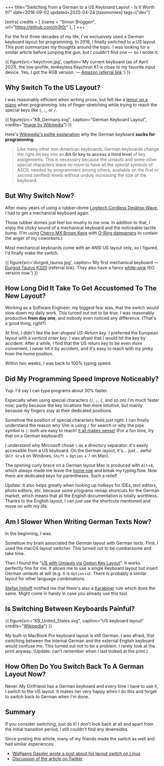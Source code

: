 +++
title="Switching from a German to a US Keyboard Layout - Is It Worth It?"
date=2018-09-02
updated=2025-04-24
[taxonomies]
tags=["dev"]

[extra]
credits = [
  {name = "Simon Brüggen", url="https://github.com/m3t0r" },
]
+++

For the first three decades of my life, I've exclusively used a German keyboard layout for programming. In 2018, I finally switched to a US layout.
This post summarizes my thoughts around the topic.
I was looking for a similar article before jumping the gun, but I couldn't find one &mdash; so I wrote it.

{{ figure(src='keychron.jpg', caption='My current keyboard (as of April 2021), the low-profile, tenkeyless Keychron K1 is close to my favorite input device. Yes, I got the RGB version. &mdash; [Amazon referral link](https://amzn.to/3tRatjU).') }}

## Why Switch To the US Layout?

I was reasonably efficient when writing prose, but felt like
a [lemur on a piano](https://www.etsy.com/listing/896826954/funny-piano-art-print-leptodactylous-aye) when programming:
lots of finger-stretching while trying to reach the special keys like `{`, `;`, or `/`.

{{ figure(src="KB_Germany.svg", caption="German Keyboard Layout", credits="[Image by Wikipedia](https://commons.wikimedia.org/w/index.php?curid=1058095)") }}

Here's [Wikipedia's polite
explanation](https://en.wikipedia.org/wiki/German_keyboard_layout) why the
German keyboard **sucks for programming**:

> Like many other non-American keyboards, German keyboards change the right Alt
> key into an <b>Alt Gr key to access a third level</b> of key assignments. This is
> necessary because the umlauts and some other special characters leave no room
> to have all the special symbols of ASCII, needed by programmers among others,
> available on the first or second (shifted) levels without unduly increasing
> the size of the keyboard.

## But Why Switch **Now**?

After many years of using a rubber-dome [Logitech Cordless Desktop
Wave](https://support.logitech.com/en_us/product/cordless-desktop-wave/), I
had to get a mechanical keyboard again.

Those rubber domes just feel too mushy to me now. In addition to that, I enjoy the
clicky sound of a mechanical keyboard and the noticeable tactile bump. (I'm using
[Cherry MX Brown Keys](https://amzn.to/3mm2WHf) with [O-Ring dampeners](https://amzn.to/3miCfTK) to contain the anger of my coworkers.)

Most mechanical keyboards come with an ANSI US layout only, so I figured, I'd
finally make the switch.

{{ figure(src='durgod_taurus.jpg', caption='My first mechanical keyboard &mdash; [Durgod Taurus K320](https://www.amazon.de/gp/product/B07QK16RDQ/ref=as_li_tl?ie=UTF8&tag=matthiasendle-21&camp=1638&creative=6742&linkCode=as2&creativeASIN=B07QK16RDQ&linkId=fb0a782ecbc713f8266b90b941375a5f) (referral link). They also have a fancy [white-pink](https://www.amazon.de/gp/product/B081LZV2QM?ie=UTF8&tag=matthiasendle-21&camp=1638&linkCode=xm2&creativeASIN=B081LZV2QM) ISO version now.') }}

## How Long Did It Take To Get Accustomed To The New Layout?

Working as a Software Engineer, my biggest fear was, that the switch would slow
down my daily work. This turned out not to be true. I was reasonably productive
**from day one**, and nobody even noticed any difference. (That's a good thing,
_right_?)

At first, I didn't like the _bar-shaped US-Return key_. I preferred the European
layout with a _vertical enter key_. I was afraid that I would hit the key by
accident. After a while, I find that the US return key to be even more convenient.
I never hit it by accident, and it's easy to reach with my pinky from the home position.

Within two weeks, I was back to 100% typing speed.

## Did My Programming Speed Improve Noticeably?

Yup. I'd say I can type programs about 30% faster.

Especially when using special characters (`/`, `;`, `{`, and so on) I'm much
faster now; partly because the key locations feel more intuitive, but mainly
because my fingers stay at their dedicated positions.

Somehow the position of special characters feels _just right_. I can finally understand the
reason why Vim is using `/` for search or why the pipe symbol is `|`: both are
easy to reach! [It all makes sense!](/2018/ten-years-of-vim)
(For a fun time, try that on a German keyboard!)

I understand why Mircosoft chose `\` as a directory separator: it's easily
accessible from a US keyboard. On the German layout, it's&hellip; just&hellip; awful
(`Alt Gr`+`ß` on Windows, `Shift` + `Option` + `7` on Mac).

The opening curly brace on a German layout Mac is produced with `Alt`+`8`, which
always made me leave the [home
row](https://en.wikipedia.org/wiki/Touch_typing#Home_row) and break my typing
flow. Now there are dedicated keys for parentheses. Such a relief!

_Update:_ It also helps greatly when looking up hotkeys for IDEs, text editors,
photo editors, etc. because some programs remap shortcuts for the German market,
which means that all the English documentation is totally worthless.
Thanks to the English layout, I can just use the shortcuts mentioned and move on with my life.

## Am I Slower When Writing German Texts Now?

In the beginning, I was.

Somehow my brain associated the German layout with German
texts. First, I used the macOS layout switcher.
This turned out to be cumbersome and take time.

Then I found the "[US with Umlauts via Option Key
Layout](https://hci.rwth-aachen.de/usgermankeyboard)". It works perfectly fine for
me. It allows me to use a single Keyboard layout but insert German umlauts at will
(e.g. ö is `Option`+`o`). There is probably a similar layout for other language combinations.

[Stefan Imhoff](https://www.stefanimhoff.de/) notified me that there's also a
[Karabiner](https://www.stefanimhoff.de/) rule which does the same. Might come
in handy in case you already use this tool.

## Is Switching Between Keyboards Painful?

{{ figure(src="KB_United_States.svg", caption="US keyboard layout" credits="[Wikipedia](https://commons.wikimedia.org/wiki/File:KB_United_States.svg)") }}

My built-in MacBook Pro keyboard layout is still German. I was afraid, that switching between
the internal German and the external English keyboard would confuse me. This
turned out not to be a problem. I rarely look at the print anyway.
(Update: can't remember when I last looked at the print.)

## How Often Do You Switch Back To A German Layout Now?

Never. My Girlfriend has a German keyboard and every time I have to use it, I switch to the US layout. It makes her very happy when I do this and forget to switch back to German when I'm done.

## Summary

If you consider switching, just do it! I don't look back at all
and apart from the initial transition period, I still couldn't find any downsides.

Since posting this article, many of my friends made the switch as well and
had similar experiences:

- [Wolfgang Gassler wrote a post about his layout switch on Linux](https://wolfgang.gassler.org/switch-keyboard-german-to-english-linux-fedora/)
- [Discussion of the article on Twitter](https://twitter.com/ro14nd/status/1304360915840753664)
